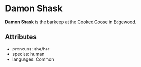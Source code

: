 # Damon Shask

**Damon Shask** is the barkeep at the [Cooked Goose](../../edgewood/cooked-goose) in [Edgewood](../../edgewood).

## Attributes

- pronouns: she/her
- species: human
- languages: Common
